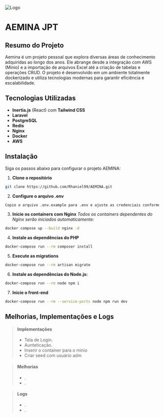 
![Logo](https://i.pinimg.com/originals/21/11/61/21116158daaeb1459b4ec0758505e1ad.gif)


# AEMINA JPT

## Resumo do Projeto

Aemina é um projeto pessoal que explora diversas áreas de conhecimento adquiridas ao longo dos anos. Ele abrange desde a integração com AWS (Minio) e a importação de arquivos Excel até a criação de tabelas e operações CRUD. O projeto é desenvolvido em um ambiente totalmente dockerizado e utiliza tecnologias modernas para garantir eficiência e escalabilidade.

## Tecnologias Utilizadas

- **Inertia.js** (React) com **Tailwind CSS**
- **Laravel**
- **PostgreSQL**
- **Redis**
- **Nginx** 
- **Docker** 
- **AWS** 

## Instalação

Siga os passos abaixo para configurar o projeto AEMINA:

1. **Clone o repositório**
```bash
git clone https://github.com/Rhaniel99/AEMINA.git
```

2. **Configure o arquivo .env**
```bash
Copie o arquivo .env.example para .env e ajuste as credenciais conforme necessário.
```

3. **Inicie os containers com Nginx**
*Todos os containers dependentes do Nginx serão iniciados automaticamente:*
```bash
docker compose up --build nginx -d
```
4. **Instale as dependências do PHP**
```bash
docker-compose run --rm composer install
```
5. **Execute as migrations**
```bash
docker-compose run --rm artisan migrate
```

6. **Instale as dependências do Node.js:**
```bash
docker-compose run --rm node npm i
```
7. **Inicie o front-end**
```bash
docker-compose run --rm --service-ports node npm run dev
```
## Melhorias, Implementações e Logs

> #### Implementações
>
> - Tela de Login.
> - Aunteticação.
> - Inserir o container para o minio
> - Criar seed com usuário adm


> #### Melhorias
>
> - .
> - .
>
> 

> #### Logs
>
> - .
> - .
>
> 

